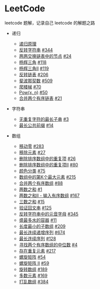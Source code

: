 # LeetCode

leetcode 题解，记录自己 leetcode 的解题之路

+ 递归
  + [递归原理](./docs/guide/recursion//principle.md)
  + [反转字符串](./docs/guide/recursion//print-reverse.md) [#344](https://leetcode-cn.com/problems/reverse-string/)
  + [两两交换链表中的节点](./docs/guide/recursion//swap-pairs.md) [#24](https://leetcode-cn.com/problems/swap-nodes-in-pairs/)
  + [杨辉三角](./docs/guide/recursion//triangle.md) [#118](https://leetcode-cn.com/problems/pascals-triangle/)
  + [杨辉三角II](./docs/guide/recursion//triangle2.md) [#119](https://leetcode-cn.com/problems/pascals-triangle-ii/)
  + [反转链表](./docs/guide/recursion//reverse-list.md) [#206](https://leetcode-cn.com/problems/reverse-linked-list/)
  + [斐波那契数](./docs/guide/recursion//fibonacci.md) [#509](https://leetcode-cn.com/problems/fibonacci-number/)
  + [爬楼梯](./docs/guide/recursion//climb-stairs.md) [#70](https://leetcode-cn.com/problems/climbing-stairs/)
  + [Pow(x, n)](./docs/guide/recursion//pow.md) [#50](https://leetcode-cn.com/problems/powx-n/)
  + [合并两个有序链表](./docs/guide/recursion//merge-two-lists.md) [#21](https://leetcode-cn.com/problems/merge-two-sorted-lists/)

+ 字符串
  + [无重复字符的最长子串](./docs/guide/string/longest-substring-without-repeating-characters.md) [#3](https://leetcode-cn.com/problems/longest-substring-without-repeating-characters/)
  + [最长公共前缀](./docs/guide/string/longest-common-prefix.md) [#14](https://leetcode-cn.com/problems/longest-common-prefix/)

+ 数组
  + [移动零](./docs/guide/array/move-zeroes.md) [#283](https://leetcode-cn.com/problems/move-zeroes/)
  + [移除元素](./docs/guide/array/remove-element.md) [#27](https://leetcode-cn.com/problems/remove-element/)
  + [删除排序数组中的重复项](./docs/guide/array/remove-duplicates.md) [#26](https://leetcode-cn.com/problems/remove-duplicates-from-sorted-array/)
  + [删除排序数组中的重复项II](./docs/guide/array/remove-duplicates2.md) [#80](https://leetcode-cn.com/problems/remove-duplicates-from-sorted-array-ii/)
  + [颜色分类](./docs/guide/array/sort-colors.md) [#75](https://leetcode-cn.com/problems/sort-colors/)
  + [数组中的第K个最大元素](./docs/guide/array/find-kth-largest.md) [#215](https://leetcode-cn.com/problems/kth-largest-element-in-an-array/)
  + [合并两个有序数组](./docs/guide/array/merge-sorted-array.md) [#88](https://leetcode-cn.com/problems/merge-sorted-array/)
  + [两数之和](./docs/guide/array/two-sum.md) [#1](https://leetcode-cn.com/problems/two-sum/)
  + [两数之和II - 输入有序数组](./docs/guide/array/two-sum2.md) [#167](https://leetcode-cn.com/problems/two-sum-ii-input-array-is-sorted/)
  + [三数之和](./docs/guide/array/three-sum.md) [#15](https://leetcode-cn.com/problems/3sum/)
  + [验证回文串](./docs/guide/array/is-palindrome.md) [#125](https://leetcode-cn.com/problems/valid-palindrome/)
  + [反转字符串中的元音字母](./docs/guide/array/reverse-vowels.md) [#345](https://leetcode-cn.com/problems/reverse-vowels-of-a-string/)
  + [盛最多水的容器](./docs/guide/array/container-with-most-water.md) [#11](https://leetcode-cn.com/problems/container-with-most-water/)
  + [长度最小的子数组](./docs/guide/array/min-sub-array-len.md) [#209](https://leetcode-cn.com/problems/minimum-size-subarray-sum/)
  + [最长连续递增序列](./docs/guide/array/find-length-of-lcis.md) [#674](https://leetcode-cn.com/problems/longest-continuous-increasing-subsequence/)
  + [最长连续序列](./docs/guide/array/longest-consecutive.md) [#128](https://leetcode-cn.com/problems/longest-consecutive-sequence/)
  + [寻找两个有序数组的中位数](./docs/guide/array/find-median-sorted-arrays.md) [#4](https://leetcode-cn.com/problems/median-of-two-sorted-arrays/)
  + [存在重复元素](./docs/guide/array/contains-duplicate.md) [#217](https://leetcode-cn.com/problems/contains-duplicate/)
  + [螺旋矩阵](./docs/guide/array/spiral-matrix.md) [#54](https://leetcode-cn.com/problems/spiral-matrix/)
  + [螺旋矩阵 II](./docs/guide/array/spiral-matrix2.md) [#59](https://leetcode-cn.com/problems/spiral-matrix-ii/)
  + [旋转数组](./docs/guide/array/rotate-array.md) [#189](https://leetcode-cn.com/problems/rotate-array/)
  + [多数元素](./docs/guide/array/majority-element.md) [#169](https://leetcode-cn.com/problems/majority-element/)
  + [打乱数组](./docs/guide/array/shuffle-an-array.md) [#384](https://leetcode-cn.com/problems/shuffle-an-array/)
